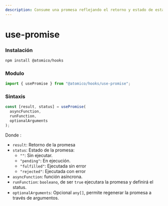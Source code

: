 ```yaml
---
description: Consume una promesa reflejando el retorno y estado de esta
---
```


# use-promise

### Instalación

```bash
npm install @atomico/hooks
```

### Modulo

```javascript
import { usePromise } from "@atomico/hooks/use-promise";
```

### Sintaxis

```jsx
const [result, status] = usePromise(
  asyncFunction,
  runFunction,
  optionalArguments
);
```

Donde :

* `result`: Retorno de la promesa
* `status`: Estado de la promesa:
  * `""`: Sin ejecutar.
  * `"pending"`: En ejecución.
  * `"fulfilled"`: Ejecutada sin error
  * `"rejected"`: Ejecutada con error
* `asyncFunction`: función asíncrona.
* `runFunction`: `booleano`, de ser `true` ejecutara la promesa y definirá el status.
* `optionalArguments`: Opcional `any[]`, permite regenerar la promesa a través de argumentos.


